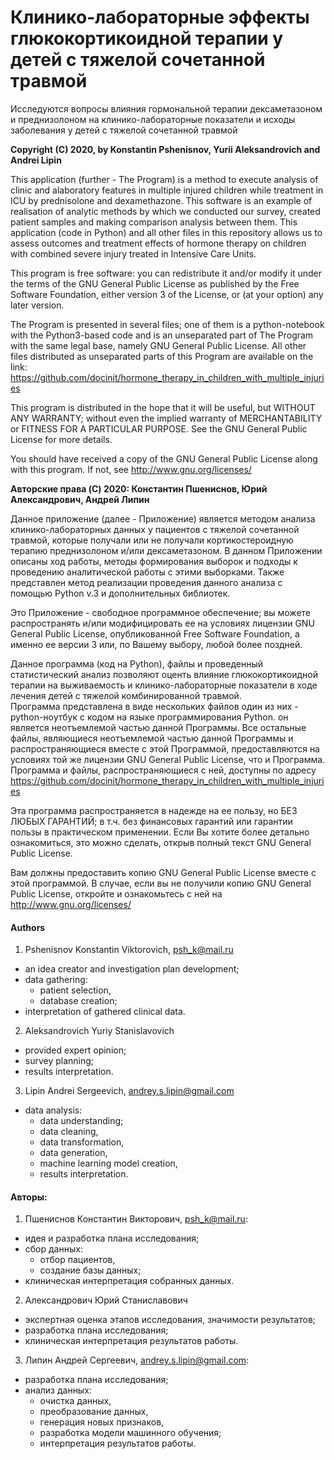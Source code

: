 # Клинико-лабораторные эффекты глюкокортикоидной терапии у детей с тяжелой сочетанной травмой
Исследуются вопросы влияния гормональной терапии дексаметазоном и преднизолоном на клинико-лабораторные показатели и исходы заболевания у детей с тяжелой сочетанной травмой

**Copyright (C) 2020, by Konstantin Pshenisnov, Yurii Aleksandrovich and Andrei Lipin**

This application (further - The Program) is a method to execute
analysis of clinic and alaboratory features in multiple injured
children while treatment in ICU by prednisolone and dexamethazone.
This software is an example of realisation of analytic methods by
which we conducted our survey, created patient samples and making
comparison analysis between them.
This application (code in Python) and all other files in this repository allows us to assess
outcomes and treatment effects of hormone therapy on children with
combined severe injury treated in Intensive Care Units.<br>

This program is free software: you can redistribute it and/or modify
it under the terms of the GNU General Public License as published by
the Free Software Foundation, either version 3 of the License, or
(at your option) any later version.

The Program is presented in several files;
one of them is a python-notebook with the Python3-based code and
is an unseparated part of The Program with the same
legal base, namely GNU General Public License.
All other files distributed as unseparated parts of this Program
are available on the link:
https://github.com/docinit/hormone_therapy_in_children_with_multiple_injuries

This program is distributed in the hope that it will be useful,
but WITHOUT ANY WARRANTY; without even the implied warranty of
MERCHANTABILITY or FITNESS FOR A PARTICULAR PURPOSE.  See the
GNU General Public License for more details.

You should have received a copy of the GNU General Public License
along with this program.  If not, see http://www.gnu.org/licenses/

**Авторские права (C) 2020: Константин Пшениснов, Юрий Александрович, Андрей Липин**

Данное приложение (далее - Приложение) является методом анализа клинико-лабораторных данных
у пациентов с тяжелой сочетанной травмой, которые получали или не получали
кортикостероидную терапию преднизолоном и/или дексаметазоном.
В данном Приложении описаны ход работы, методы формирования выборок
и подходы к проведению аналитической работы с этими выборками.
Также представлен метод реализации проведения данного анализа
с помощью Python v.3 и дополнительных библиотек.

Это Приложение - свободное программное обеспечение;
вы можете распространять и/или модифицировать ее на
условиях лицензии GNU General Public License,
опубликованной Free Software Foundation, а именно ее версии 3
или, по Вашему выбору, любой более поздней.

Данное программа (код на Python), файлы и проведенный статистический анализ позволяют
оценть влияние глюкокортикоидной терапии на выживаемость и 
клинико-лабораторные показатели в ходе лечения детей с тяжелой
комбинированной травмой.<br>
Программа представлена в виде нескольких файлов
один из них - python-ноутбук с кодом на языке программирования Python.
он является неотъемлемой частью данной Программы.
Все остальные файлы, являющиеся неотъемлемой частью данной Программы и
распространяющиеся вместе с этой Программой,
предоставляются на условиях той же лицензии
GNU General Public License, что и Программа.
Программа и файлы, распространяющиеся с ней, доступны по адресу
https://github.com/docinit/hormone_therapy_in_children_with_multiple_injuries

Эта программа распространяется в надежде на ее пользу,
но БЕЗ ЛЮБЫХ ГАРАНТИЙ; в т.ч. без финансовых гарантий или
гарантии пользы в практическом применении.
Если Вы хотите более детально ознакомиться, это можно сделать,
открыв полный текст GNU General Public License.

Вам должны предоставить копию GNU General Public License вместе
с этой программой. В случае, если вы не получили копию
GNU General Public License, откройте и ознакомьтесь с ней
на http://www.gnu.org/licenses/

#### Authors
1. Pshenisnov Konstantin Viktorovich, psh_k@mail.ru
  * an idea creator and investigation plan development;
  * data gathering:
    * patient selection,
    * database creation;
  * interpretation of gathered clinical data.
 2. Aleksandrovich Yuriy Stanislavovich
  * provided expert opinion;
  * survey planning;
  * results interpretation.
 3. Lipin Andrei Sergeevich, andrey.s.lipin@gmail.com
  * data analysis:
    * data understanding;
    * data cleaning,
    * data transformation,
    * data generation,
    * machine learning model creation,
    * results interpretation.

#### Авторы:
1. Пшениснов Константин Викторович, psh_k@mail.ru:
  * идея и разработка плана исследования;
  * сбор данных:
    * отбор пациентов,
    * создание базы данных;
  * клиническая интерпретация собранных данных.
2. Александрович Юрий Станиславович
  * экспертная оценка этапов исследования, значимости результатов;
  * разработка плана исследования;
  * клиническая интерпретация результатов работы.
3. Липин Андрей Сергеевич, andrey.s.lipin@gmail.com:
  * разработка плана исследования;
  * анализ данных:
    * очистка данных,
    * преобразование данных,
    * генерация новых признаков,
    * разработка модели машинного обучения;
    * интерпретация результатов работы.
